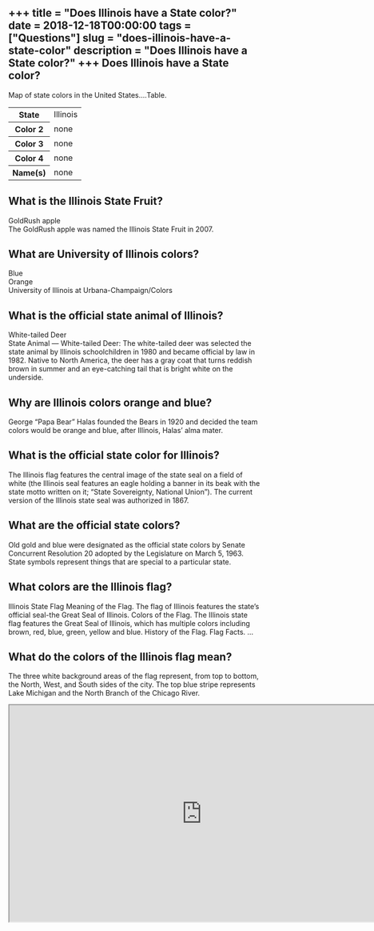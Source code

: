 +++
title = "Does Illinois have a State color?"
date = 2018-12-18T00:00:00
tags = ["Questions"]
slug = "does-illinois-have-a-state-color"
description = "Does Illinois have a State color?"
+++
Does Illinois have a State color?
---------------------------------

Map of state colors in the United States….Table.

<table><tr><th>State</th><td>Illinois</td></tr><tr><th>Color 2</th><td>none</td></tr><tr><th>Color 3</th><td>none</td></tr><tr><th>Color 4</th><td>none</td></tr><tr><th>Name(s)</th><td>none</td></tr></table>

What is the Illinois State Fruit?
---------------------------------

GoldRush apple  
The GoldRush apple was named the Illinois State Fruit in 2007.

What are University of Illinois colors?
---------------------------------------

 Blue  
Orange  
University of Illinois at Urbana-Champaign/Colors

What is the official state animal of Illinois?
----------------------------------------------

White-tailed Deer  
State Animal — White-tailed Deer: The white-tailed deer was selected the state animal by Illinois schoolchildren in 1980 and became official by law in 1982. Native to North America, the deer has a gray coat that turns reddish brown in summer and an eye-catching tail that is bright white on the underside.

Why are Illinois colors orange and blue?
----------------------------------------

George “Papa Bear” Halas founded the Bears in 1920 and decided the team colors would be orange and blue, after Illinois, Halas’ alma mater.

What is the official state color for Illinois?
----------------------------------------------

The Illinois flag features the central image of the state seal on a field of white (the Illinois seal features an eagle holding a banner in its beak with the state motto written on it; “State Sovereignty, National Union”). The current version of the Illinois state seal was authorized in 1867.

What are the official state colors?
-----------------------------------

Old gold and blue were designated as the official state colors by Senate Concurrent Resolution 20 adopted by the Legislature on March 5, 1963. State symbols represent things that are special to a particular state.

What colors are the Illinois flag?
----------------------------------

 Illinois State Flag Meaning of the Flag. The flag of Illinois features the state’s official seal-the Great Seal of Illinois. Colors of the Flag. The Illinois state flag features the Great Seal of Illinois, which has multiple colors including brown, red, blue, green, yellow and blue. History of the Flag. Flag Facts. …

What do the colors of the Illinois flag mean?
---------------------------------------------

The three white background areas of the flag represent, from top to bottom, the North, West, and South sides of the city. The top blue stripe represents Lake Michigan and the North Branch of the Chicago River.

<iframe allow="accelerometer; autoplay; clipboard-write; encrypted-media; gyroscope; picture-in-picture" allowfullscreen="" class="__youtube_prefs__  epyt-is-override  no-lazyload" data-no-lazy="1" data-origheight="433" data-origwidth="770" data-skipgform_ajax_framebjll="" height="433" id="_ytid_38981" loading="lazy" src="https://www.youtube.com/embed/iVe6dfgsRck?enablejsapi=1&autoplay=0&cc_load_policy=0&cc_lang_pref=&iv_load_policy=1&loop=0&modestbranding=0&rel=1&fs=1&playsinline=0&autohide=2&theme=dark&color=red&controls=1&" title="YouTube player" width="770"></iframe>